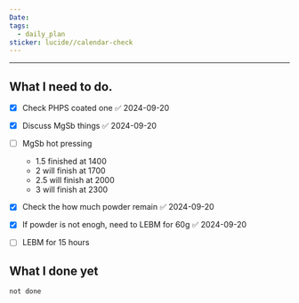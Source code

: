 ```yaml
---
Date: 
tags:
  - daily_plan
sticker: lucide//calendar-check
---
```

---
## What I need to do.

- [x] Check PHPS coated one ✅ 2024-09-20
- [x] Discuss MgSb things ✅ 2024-09-20
- [ ] MgSb hot pressing
	- 1.5 finished at 1400
	- 2 will finish at 1700
	- 2.5 will finish at 2000
	- 3 will finish at 2300
- [x] Check the how much powder remain ✅ 2024-09-20
- [x] If powder is not enogh, need to LEBM for 60g ✅ 2024-09-20
- [ ] LEBM for 15 hours


## What I done yet
```tasks
not done
```
